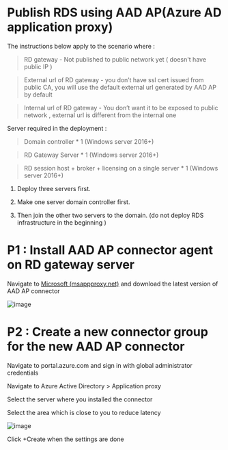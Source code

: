 # Publish RDS using AAD AP(Azure AD application proxy)

The instructions below apply to the scenario where :

>RD gateway	- Not published to public network yet ( doesn't have public IP )

>External url of RD gateway - you don’t have ssl cert issued from public CA, you will use the default external url generated by AAD AP by default

>Internal url of RD gateway	- You don’t want it to be exposed to public network , external url is different from the internal one


Server required in the deployment :

>Domain controller	* 1 (Windows server 2016+)

>RD Gateway Server * 1 (Windows server 2016+)

>RD session host + broker + licensing on a single server	* 1 (Windows server 2016+)


1. Deploy three servers first.

2. Make one server domain controller first.

3. Then join the other two servers to the domain. (do not deploy RDS infrastructure in the beginning )


# P1 : Install AAD AP connector agent on RD gateway server 

Navigate to [Microsoft (msappproxy.net)](https://download.msappproxy.net/subscription/d3c8b69d-6bf7-42be-a529-3fe9c2e70c90/connector/download) and download the latest version of AAD AP connector

![image](https://user-images.githubusercontent.com/96930989/210068026-24211a12-2ae5-437a-bbdb-216fc7768174.png)


# P2 : Create a new connector group for the new AAD AP connector

Navigate to portal.azure.com and sign in with global administrator credentials

Navigate to Azure Active Directory > Application proxy

Select the server where you installed the connector 

Select the area which is close to you to reduce latency 

![image](https://user-images.githubusercontent.com/96930989/210068036-24ae26f7-e9ce-4690-b1c7-c59c80bf986f.png)

Click +Create when the settings are done



